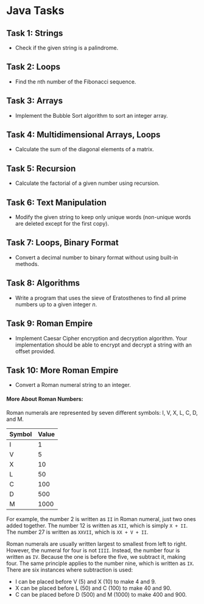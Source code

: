# Java Tasks

## Task 1: Strings
- Check if the given string is a palindrome.

## Task 2: Loops
- Find the nth number of the Fibonacci sequence.

## Task 3: Arrays
- Implement the Bubble Sort algorithm to sort an integer array.

## Task 4: Multidimensional Arrays, Loops
- Calculate the sum of the diagonal elements of a matrix.

## Task 5: Recursion
- Calculate the factorial of a given number using recursion.

## Task 6: Text Manipulation
- Modify the given string to keep only unique words (non-unique words are deleted except for the first copy).

## Task 7: Loops, Binary Format
- Convert a decimal number to binary format without using built-in methods.

## Task 8: Algorithms
- Write a program that uses the sieve of Eratosthenes to find all prime numbers up to a given integer *n*.

## Task 9: Roman Empire
- Implement Caesar Cipher encryption and decryption algorithm. Your implementation should be able to encrypt and decrypt a string with an offset provided.

## Task 10: More Roman Empire
- Convert a Roman numeral string to an integer.

#### More About Roman Numbers:
Roman numerals are represented by seven different symbols: I, V, X, L, C, D, and M.

| Symbol | Value |
| ---    | ---   |
| I      | 1     |
| V      | 5     |
| X      | 10    |
| L      | 50    |
| C      | 100   |
| D      | 500   |
| M      | 1000  |

For example, the number 2 is written as `II` in Roman numeral, just two ones added together. The number 12 is written as `XII`, which is simply `X + II`. The number 27 is written as `XXVII`, which is `XX + V + II`.

Roman numerals are usually written largest to smallest from left to right. However, the numeral for four is not `IIII`. Instead, the number four is written as `IV`. Because the one is before the five, we subtract it, making four. The same principle applies to the number nine, which is written as `IX`. There are six instances where subtraction is used:
- I can be placed before V (5) and X (10) to make 4 and 9.
- X can be placed before L (50) and C (100) to make 40 and 90.
- C can be placed before D (500) and M (1000) to make 400 and 900.
